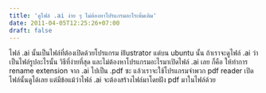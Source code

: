 ```yaml
---
title: 'ดูไฟล์ .ai ง่าย ๆ ไม่ต้องหาโปรแกรมอะไรเพิ่มเติม'
date: 2011-04-05T12:25:26+07:00
draft: false
---
```

ไฟล์ .ai นั้นเป็นไฟล์ที่ต้องเปิดด้วยโปรแกรม illustrator  แต่บน ubuntu นั้น ถ้าเราจะดูไฟล์ .ai ว่าเป็นไฟล์รูปอะไรนั้น วิธีที่ง่ายที่สุด และไม่ต้องหาโปรแกรมอะไรมาเปิดไฟล์ .ai เลย ก็คือ ให้ทำการ rename extension จาก .ai ไปเป็น .pdf ซะ แล้วเราจะใช้โปรแกรมจำพวก pdf reader เปิดไฟล์นั้นดูได้เลย แต่มีข้อแม้ว่าไฟล์ .ai จะต้องสร้างไฟล์มาโดยฝัง pdf มาในไฟล์ด้วย

